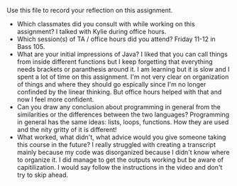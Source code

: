 Use this file to record your reflection on this assignment.

- Which classmates did you consult with while working on this assignment?
I talked with Kylie during office hours. 
- Which session(s) of TA / office hours did you attend?
Friday 11-12 in Bass 105.
- What are your initial impressions of Java? 
I liked that you can call things from inside different functions but I keep forgetting that everything needs brackets or paranthesis around it. I am learning but it is slow and I spent a lot of time on this assignment. I'm not very clear on organization of things and where they should go espically since I'm no longer confinded by the linear thinking. But office hours helped with that and now I feel more confident. 
- Can you draw any conclusion about programming in general from the similarities or the differences between the two languages?
Programming in general has the same ideas: lists, loops, functions. How they are used and the nity gritty of it is different! 
- What worked, what didn't, what advice would you give someone taking this course in the future?
I really struggled with creating a transcript mainly because my code was disorganized because I didn't know where to organize it. I did manage to get the outputs working but be aware of capitilization. I would say follow the instructions in the video and don't try to skip ahead. 
